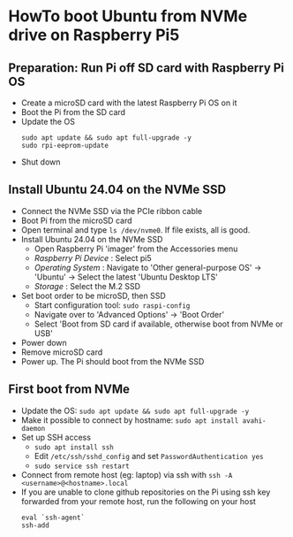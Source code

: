 # HowTo boot Ubuntu from NVMe drive on Raspberry Pi5 

## Preparation: Run Pi off SD card with Raspberry Pi OS

- Create a microSD card with the latest Raspberry Pi OS on it
- Boot the Pi from the SD card
- Update the OS
  ```
  sudo apt update && sudo apt full-upgrade -y
  sudo rpi-eeprom-update
  ```
- Shut down

## Install Ubuntu 24.04 on the NVMe SSD

- Connect the NVMe SSD via the PCIe ribbon cable
- Boot Pi from the microSD card
- Open terminal and type `ls /dev/nvme0`. If file exists, all is good. 
- Install Ubuntu 24.04 on the NVMe SSD
  - Open Raspberry Pi 'imager' from the Accessories menu
  - _Raspberry Pi Device_ : Select pi5
  - _Operating System_ : Navigate to 'Other general-purpose OS' -> 'Ubuntu' -> Select the latest 'Ubuntu Desktop LTS'
  - _Storage_ : Select the M.2 SSD
- Set boot order to be microSD, then SSD
  - Start configuration tool: `sudo raspi-config`
  - Navigate over to 'Advanced Options' -> 'Boot Order'
  - Select 'Boot from SD card if available, otherwise boot from NVMe or USB'
- Power down
- Remove microSD card
- Power up. The Pi should boot from the NVMe SSD

## First boot from NVMe

- Update the OS: `sudo apt update && sudo apt full-upgrade -y`  
- Make it possible to connect by hostname: `sudo apt install avahi-daemon`
- Set up SSH access
  - `sudo apt install ssh`
  - Edit `/etc/ssh/sshd_config` and set `PasswordAuthentication yes`
  - `sudo service ssh restart`
- Connect from remote host (eg: laptop) via ssh with `ssh -A <username>@<hostname>.local`
- If you are unable to clone github repositories on the Pi using ssh key forwarded from your remote host, run the following on your host
  ```
  eval `ssh-agent`
  ssh-add
  ```